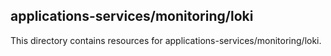 ﻿## applications-services/monitoring/loki

This directory contains resources for applications-services/monitoring/loki.
